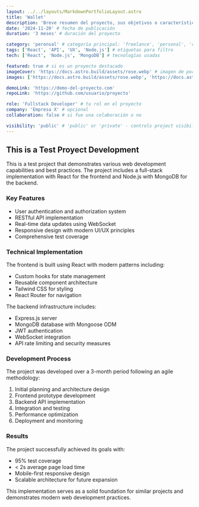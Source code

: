 ```yaml
---
layout: ../../layouts/MarkdownPortfolioLayout.astro
title: 'Wallet'
description: 'Breve resumen del proyecto, sus objetivos o características principales.'
date: '2024-11-20' # fecha de publicación
duration: '3 meses' # duración del proyecto

category: 'peronsal' # categoría principal: 'freelance', 'personal', 'colaboración', 'open-source'
tags: ['React', 'API', 'UX', 'Node.js'] # etiquetas para filtro
tech: ['React', 'Node.js', 'MongoDB'] # tecnologías usadas

featured: true # si es un proyecto destacado
imageCover: 'https://docs.astro.build/assets/rose.webp' # imagen de portada
images: ['https://docs.astro.build/assets/rose.webp', 'https://docs.astro.build/assets/rose.webp'] # galería de imágenes

demoLink: 'https://demo-del-proyecto.com'
repoLink: 'https://github.com/usuario/proyecto'

role: 'Fullstack Developer' # tu rol en el proyecto
company: 'Empresa X' # opcional
collaboration: false # si fue una colaboración o no

visibility: 'public' # 'public' or 'private' - controls project visibility
---
```


## This is a Test Proyect Development

This is a test project that demonstrates various web development capabilities and best practices. The project includes a full-stack implementation with React for the frontend and Node.js with MongoDB for the backend.

### Key Features

- User authentication and authorization system
- RESTful API implementation
- Real-time data updates using WebSocket
- Responsive design with modern UI/UX principles
- Comprehensive test coverage

### Technical Implementation

The frontend is built using React with modern patterns including:

- Custom hooks for state management
- Reusable component architecture
- Tailwind CSS for styling
- React Router for navigation

The backend infrastructure includes:

- Express.js server
- MongoDB database with Mongoose ODM
- JWT authentication
- WebSocket integration
- API rate limiting and security measures

### Development Process

The project was developed over a 3-month period following an agile methodology:

1. Initial planning and architecture design
2. Frontend prototype development
3. Backend API implementation
4. Integration and testing
5. Performance optimization
6. Deployment and monitoring

### Results

The project successfully achieved its goals with:

- 95% test coverage
- < 2s average page load time
- Mobile-first responsive design
- Scalable architecture for future expansion

This implementation serves as a solid foundation for similar projects and demonstrates modern web development practices.
